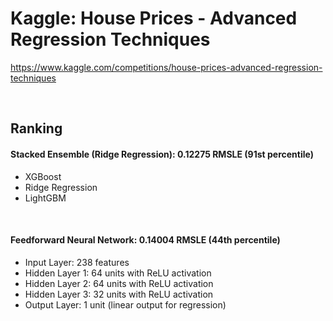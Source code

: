 # Kaggle: House Prices - Advanced Regression Techniques
https://www.kaggle.com/competitions/house-prices-advanced-regression-techniques

&nbsp;

## Ranking
#### Stacked Ensemble (Ridge Regression): 0.12275 RMSLE (91st percentile)
- XGBoost
- Ridge Regression
- LightGBM

&nbsp;

#### Feedforward Neural Network: 0.14004 RMSLE (44th percentile)
- Input Layer: 238 features
- Hidden Layer 1: 64 units with ReLU activation
- Hidden Layer 2: 64 units with ReLU activation
- Hidden Layer 3: 32 units with ReLU activation
- Output Layer: 1 unit (linear output for regression)
